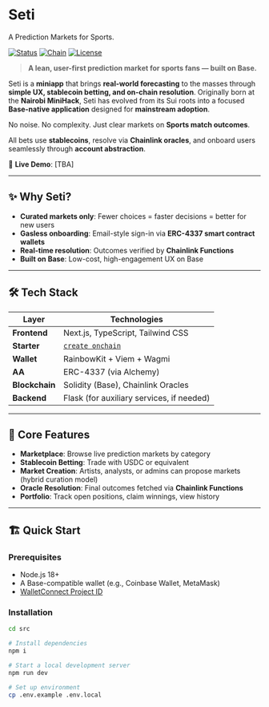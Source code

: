 # Seti

A Prediction Markets for Sports.

[![Status](https://img.shields.io/badge/Status-Active-success?style=for-the-badge)]()
[![Chain](https://img.shields.io/badge/Base-Black?style=for-the-badge&logo=ethereum&logoColor=white)]()
[![License](https://img.shields.io/badge/License-MIT-blue?style=for-the-badge)]()

> **A lean, user-first prediction market for sports fans — built on Base.**

Seti is a **miniapp** that brings **real-world forecasting** to the masses through **simple UX, stablecoin betting, and on-chain resolution**. Originally born at the **Nairobi MiniHack**, Seti has evolved from its Sui roots into a focused **Base-native application** designed for **mainstream adoption**.

No noise. No complexity. Just clear markets on **Sports match outcomes**.

All bets use **stablecoins**, resolve via **Chainlink oracles**, and onboard users seamlessly through **account abstraction**.

🔗 **Live Demo**: [TBA]

---

## ✨ Why Seti?

- **Curated markets only**: Fewer choices = faster decisions = better for new users  
- **Gasless onboarding**: Email-style sign-in via **ERC-4337 smart contract wallets**  
- **Real-time resolution**: Outcomes verified by **Chainlink Functions**  
- **Built on Base**: Low-cost, high-engagement UX on Base  

---

## 🛠️ Tech Stack

| Layer          | Technologies                                      |
|----------------|---------------------------------------------------|
| **Frontend**   | Next.js, TypeScript, Tailwind CSS                 |
| **Starter**    | [`create onchain`](https://onchainkit.xyz/)       |
| **Wallet**     | RainbowKit + Viem + Wagmi                         |
| **AA**         | ERC-4337 (via Alchemy)          |
| **Blockchain** | Solidity (Base), Chainlink Oracles                |
| **Backend**    | Flask (for auxiliary services, if needed)         |

---

## 🚀 Core Features

- **Marketplace**: Browse live prediction markets by category  
- **Stablecoin Betting**: Trade with USDC or equivalent  
- **Market Creation**: Artists, analysts, or admins can propose markets (hybrid curation model)  
- **Oracle Resolution**: Final outcomes fetched via **Chainlink Functions**  
- **Portfolio**: Track open positions, claim winnings, view history  

---

## 🏗️ Quick Start

### Prerequisites
- Node.js 18+
- A Base-compatible wallet (e.g., Coinbase Wallet, MetaMask)
- [WalletConnect Project ID](https://cloud.walletconnect.com/)

### Installation
```bash
cd src

# Install dependencies
npm i

# Start a local development server
npm run dev

# Set up environment
cp .env.example .env.local
```